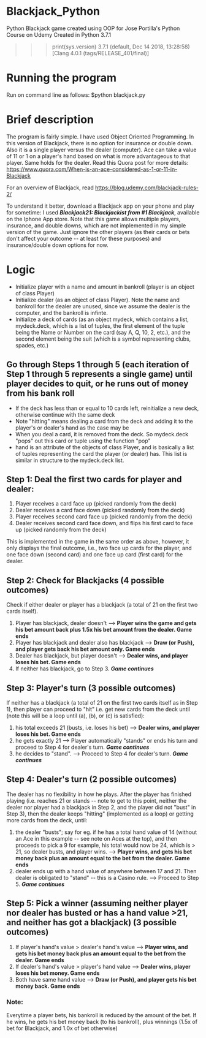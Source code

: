 # Blackjack_Python
Python Blackjack game created using OOP for Jose Portilla's Python Course on Udemy
Created in Python 3.7.1
>>> print(sys.version)
3.7.1 (default, Dec 14 2018, 13:28:58) 
[Clang 4.0.1 (tags/RELEASE_401/final)]

# Running the program
Run on command line as follows:
$python blackjack.py

# Brief description
The program is fairly simple. I have used Object Oriented Programming. In this version of Blackjack, there is no option for insurance or double down. Also it is a single player versus the dealer (computer). Ace can take a value of 11 or 1 on a player's hand based on what is more advantageous to that player. Same holds for the dealer. Read this Quora post for more details: https://www.quora.com/When-is-an-ace-considered-as-1-or-11-in-Blackjack

For an overview of Blackjack, read https://blog.udemy.com/blackjack-rules-2/

To understand it better, download a Blackjack app on your phone and play for sometime: I used *__Blackjack21: Blackjackist from #1 Blackjack__*, available on the Iphone App store. Note that this game allows multiple players, insurance, and double downs, which are not implemented in my simple version of the game. Just ignore the other players (as their cards or bets don't affect your outcome -- at least for these purposes) and insurance/double down options for now.

# Logic

- Initialize player with a name and amount in bankroll (player is an object of class Player)
- Initialize dealer (as an object of class Player). Note the name and bankroll for the dealer are unused, since we assume the dealer is the computer, and the bankroll is infinte.
- Initialize a deck of cards (as an object mydeck, which contains a list, mydeck.deck, which is a list of tuples, the first element of the tuple being the Name or Number on the card (say A, Q, 10, 2, etc.), and the second element being the suit (which is a symbol representing clubs, spades, etc.)

## Go through Steps 1 through 5 (each iteration of Step 1 through 5 represents a single game) until player decides to quit, or he runs out of money from his bank roll

- If the deck has less than or equal to 10 cards left, reinitialize a new deck, otherwise continue with the same deck
- Note "hitting" means dealing a card from the deck and adding it to the player's or dealer's hand as the case may be
- When you deal a card, it is removed from the deck. So mydeck.deck "pops" out this card or tuple using the function "pop"
- hand is an attribute of the objects of class Player, and is basically a list of tuples representing the card the player (or dealer) has. This list is similar in structure to the mydeck.deck list.

## Step 1: Deal the first two cards for player and dealer:


1. Player receives a card face up (picked randomly from the deck)
2. Dealer receives a card face down (picked randomly from the deck)
3. Player receives second card face up (picked randomly from the deck)
4. Dealer receives second card face down, and flips his first card to face up (picked randomly from the deck)

This is implemented in the game in the same order as above, however, it only displays the final outcome, i.e., two face up cards for the player, and one face down (second card) and one face up card (first card) for the dealer.

## Step 2: Check for Blackjacks (4 possible outcomes)

Check if either dealer or player has a blackjack (a total of 21 on the first two cards itself).
1. Player has blackjack, dealer doesn't --> **Player wins the game and gets his bet amount back plus 1.5x his bet amount from the dealer. Game ends**
2. Player has blackjack and dealer also has blackjack --> **Draw (or Push), and player gets back his bet amount only. Game ends**
3. Dealer has blackjack, but player doesn't --> **Dealer wins, and player loses his bet. Game ends**
4. If neither has blackjack, go to Step 3. *__Game continues__*

## Step 3: Player's turn (3 possible outcomes)

If neither has a blackjack (a total of 21 on the first two cards itself as in Step 1), then player can proceed to "hit" i.e. get new cards from the deck until (note this will be a loop until (a), (b), or (c) is satisfied): 
1. his total exceeds 21 (busts, i.e. loses his bet) --> **Dealer wins, and player loses his bet. Game ends**
2. he gets exactly 21 --> Player automatically "stands" or ends his turn and proceed to Step 4 for dealer's turn. *__Game continues__*
3. he decides to "stand".  --> Proceed to Step 4 for dealer's turn. *__Game continues__*

## Step 4: Dealer's turn (2 possible outcomes)

The dealer has no flexibility in how he plays. After the player has finished playing (i.e. reaches 21 or stands -- note to get to this point, neither the dealer nor player had a blackjack in Step 2, and the player did not "bust" in Step 3), then the dealer keeps "hitting" (implemented as a loop) or getting more cards from the deck, until:
1. the dealer "busts"; say for eg. if he has a total hand value of 14 (without an Ace in this example -- see note on Aces at the top), and then proceeds to pick a 9 for example, his total would now be 24, which is > 21, so dealer busts, and player wins. --> **Player wins, and gets his bet money back plus an amount equal to the bet from the dealer. Game ends**
2. dealer ends up with a hand value of anywhere between 17 and 21. Then dealer is obligated to "stand" -- this is a Casino rule. --> Proceed to Step 5. *__Game continues__*

## Step 5: Pick a winner (assuming neither player nor dealer has busted or has a hand value >21, and neither has got a blackjack) (3 possible outcomes)

1. If player's hand's value > dealer's hand's value --> **Player wins, and gets his bet money back plus an amount equal to the bet from the dealer. Game ends**
2. If dealer's hand's value > player's hand value --> **Dealer wins, player loses his bet money. Game ends**
3. Both have same hand value --> **Draw (or Push), and player gets his bet money back. Game ends**

### Note: 
Everytime a player bets, his bankroll is reduced by the amount of the bet. If he wins, he gets his bet money back (to his bankroll), plus winnings (1.5x of bet for Blackjack, and 1.0x of bet otherwise)



